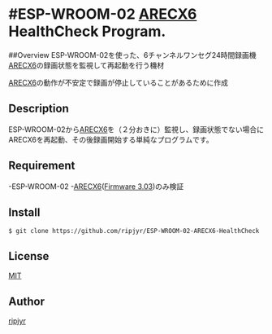 #ESP-WROOM-02 [ARECX6](https://www.arecx6.jp/) HealthCheck Program.
====

##Overview
ESP-WROOM-02を使った、6チャンネルワンセグ24時間録画機[ARECX6](https://www.arecx6.jp/)の録画状態を監視して再起動を行う機材

[ARECX6](https://www.arecx6.jp/)の動作が不安定で録画が停止していることがあるために作成

## Description

ESP-WROOM-02から[ARECX6](https://www.arecx6.jp/)を（２分おきに）監視し、録画状態でない場合にARECX6を再起動、その後録画開始する単純なプログラムです。

## Requirement

-ESP-WROOM-02
-[ARECX6](https://www.arecx6.jp/)([Firmware 3.03](http://www.arecx6.jp/download/index.html))のみ検証

## Install

	$ git clone https://github.com/ripjyr/ESP-WROOM-02-ARECX6-HealthCheck

## License

[MIT](http://b4b4r07.mit-license.org)

## Author

[ripjyr](https://github.com/ripjyr)

